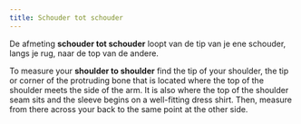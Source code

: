 ```yaml
---
title: Schouder tot schouder
---
```


De afmeting **schouder tot schouder** loopt van de tip van je ene schouder, langs je rug, naar de top van de andere.

To measure your **shoulder to shoulder** find the tip of your shoulder, the tip or corner of the protruding bone that is located where the top of the shoulder meets the side of the arm. It is also where the top of the shoulder seam sits and the sleeve begins on a well-fitting dress shirt. Then, measure from there across your back to the same point at the other side.
